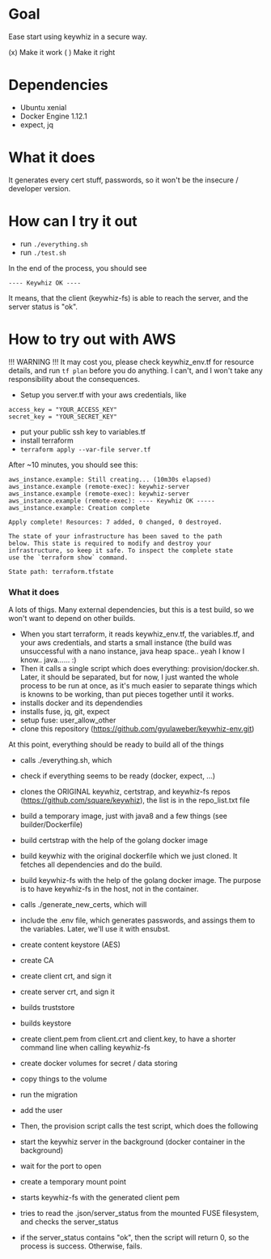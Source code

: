 Goal
====

Ease start using keywhiz in a secure way.

(x) Make it work
( ) Make it right

Dependencies
============

* Ubuntu xenial
* Docker Engine 1.12.1
* expect, jq

What it does
============

It generates every cert stuff, passwords, so it won't be the insecure / developer version.

How can I try it out
====================

* run ``` ./everything.sh ```
* run ``` ./test.sh ```

In the end of the process, you should see
```
---- Keywhiz OK ----
```

It means, that the client (keywhiz-fs) is able to reach the server, and the server status is "ok".

How to try out with AWS
=======================

!!! WARNING !!! It may cost you, please check keywhiz_env.tf for resource details, and run ``` tf plan ``` before you do anything. I can't, and I won't take any responsibility about the consequences.

* Setup you server.tf with your aws credentials, like
```
access_key = "YOUR_ACCESS_KEY"
secret_key = "YOUR_SECRET_KEY"
```
* put your public ssh key to variables.tf
* install terraform
* ``` terraform apply --var-file server.tf ```

After ~10 minutes, you should see this:
```
aws_instance.example: Still creating... (10m30s elapsed)
aws_instance.example (remote-exec): keywhiz-server
aws_instance.example (remote-exec): keywhiz-server
aws_instance.example (remote-exec): ---- Keywhiz OK -----
aws_instance.example: Creation complete

Apply complete! Resources: 7 added, 0 changed, 0 destroyed.

The state of your infrastructure has been saved to the path
below. This state is required to modify and destroy your
infrastructure, so keep it safe. To inspect the complete state
use the `terraform show` command.

State path: terraform.tfstate
```

### What it does

A lots of thigs. Many external dependencies, but this is a test build, so we won't want to depend on other builds.

* When you start terraform, it reads keywhiz_env.tf, the variables.tf, and your aws credentials, and starts a small instance (the build was unsuccessful with a nano instance, java heap space.. yeah I know I know.. java...... :)
* Then it calls a single script which does everything: provision/docker.sh. Later, it should be separated, but for now, I just wanted the whole process to be run at once, as it's much easier to separate things which is knowns to be working, than put pieces together until it works.
* installs docker and its dependendies
* installs fuse, jq, git, expect
* setup fuse: user_allow_other
* clone this repository (https://github.com/gyulaweber/keywhiz-env.git)

At this point, everything should be ready to build all of the things

* calls ./everything.sh, which
* check if everything seems to be ready (docker, expect, ...)
* clones the ORIGINAL keywhiz, certstrap, and keywhiz-fs repos (https://github.com/square/keywhiz), the list is in the repo_list.txt file
* build a temporary image, just with java8 and a few things (see builder/Dockerfile)
* build certstrap with the help of the golang docker image
* build keywhiz with the original dockerfile which we just cloned. It fetches all dependencies and do the build.
* build keywhiz-fs with the help of the golang docker image. The purpose is to have keywhiz-fs in the host, not in the container.

* calls ./generate_new_certs, which will
* include the .env file, which generates passwords, and assings them to the variables. Later, we'll use it with ensubst.
* create content keystore (AES)
* create CA
* create client crt, and sign it
* create server crt, and sign it
* builds truststore
* builds keystore
* create client.pem from client.crt and client.key, to have a shorter command line when calling keywhiz-fs
* create docker volumes for secret / data storing
* copy things to the volume
* run the migration
* add the user

* Then, the provision script calls the test script, which does the following
* start the keywhiz server in the background (docker container in the background)
* wait for the port to open
* create a temporary mount point
* starts keywhiz-fs with the generated client pem
* tries to read the .json/server_status from the mounted FUSE filesystem, and checks the server_status
* if the server_status contains "ok", then the script will return 0, so the process is success. Otherwise, fails.

